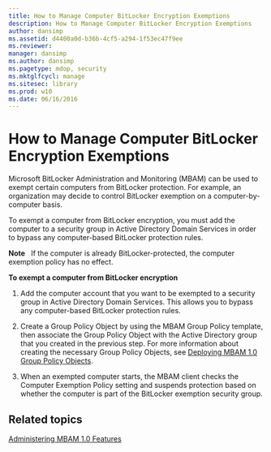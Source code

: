 ```yaml
---
title: How to Manage Computer BitLocker Encryption Exemptions
description: How to Manage Computer BitLocker Encryption Exemptions
author: dansimp
ms.assetid: d4400a0d-b36b-4cf5-a294-1f53ec47f9ee
ms.reviewer: 
manager: dansimp
ms.author: dansimp
ms.pagetype: mdop, security
ms.mktglfcycl: manage
ms.sitesec: library
ms.prod: w10
ms.date: 06/16/2016
---
```



# How to Manage Computer BitLocker Encryption Exemptions


Microsoft BitLocker Administration and Monitoring (MBAM) can be used to exempt certain computers from BitLocker protection. For example, an organization may decide to control BitLocker exemption on a computer-by-computer basis.

To exempt a computer from BitLocker encryption, you must add the computer to a security group in Active Directory Domain Services in order to bypass any computer-based BitLocker protection rules.

**Note**  
If the computer is already BitLocker-protected, the computer exemption policy has no effect.

 

**To exempt a computer from BitLocker encryption**

1.  Add the computer account that you want to be exempted to a security group in Active Directory Domain Services. This allows you to bypass any computer-based BitLocker protection rules.

2.  Create a Group Policy Object by using the MBAM Group Policy template, then associate the Group Policy Object with the Active Directory group that you created in the previous step. For more information about creating the necessary Group Policy Objects, see [Deploying MBAM 1.0 Group Policy Objects](deploying-mbam-10-group-policy-objects.md).

3.  When an exempted computer starts, the MBAM client checks the Computer Exemption Policy setting and suspends protection based on whether the computer is part of the BitLocker exemption security group.

## Related topics


[Administering MBAM 1.0 Features](administering-mbam-10-features.md)

 

 





